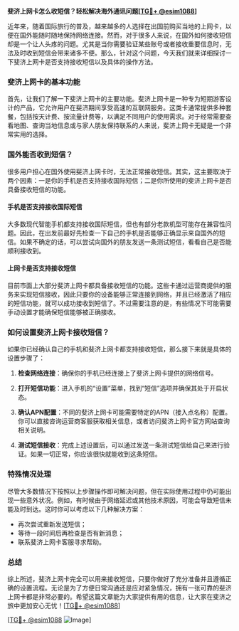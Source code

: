 **斐济上网卡怎么收短信？轻松解决海外通讯问题[[TG💪+ @esim1088](https://t.me/s/esim1088)]**

近年来，随着国际旅行的普及，越来越多的人选择在出国前购买当地的上网卡，以便在国外能随时随地保持网络连接。然而，对于很多人来说，在国外如何接收短信却是一个让人头疼的问题。尤其是当你需要验证某些账号或者接收重要信息时，无法及时收到短信会带来诸多不便。那么，针对这个问题，今天我们就来详细探讨一下斐济上网卡是否支持接收短信以及具体的操作方法。

### 斐济上网卡的基本功能

首先，让我们了解一下斐济上网卡的主要功能。斐济上网卡是一种专为短期游客设计的产品，它允许用户在斐济期间享受高速的互联网服务。这类卡通常提供多种套餐，包括按天计费、按流量计费等，以满足不同用户的使用需求。对于经常需要查看地图、查询当地信息或与家人朋友保持联系的人来说，斐济上网卡无疑是一个非常实用的选择。

### 国外能否收到短信？

很多用户担心在国外使用斐济上网卡时，无法正常接收短信。其实，这主要取决于两个因素：一是你的手机是否支持接收国际短信；二是你所使用的斐济上网卡是否具备接收短信的功能。

#### 手机是否支持接收国际短信

大多数现代智能手机都支持接收国际短信，但也有部分老款机型可能存在兼容性问题。因此，在出发前最好先检查一下自己的手机是否能够正确显示来自国外的短信。如果不确定的话，可以尝试向国外的朋友发送一条测试短信，看看自己是否能顺利接收到。

#### 上网卡是否支持接收短信

目前市面上大部分斐济上网卡都具备接收短信的功能。这些卡通过运营商提供的服务来实现短信接收，因此只要你的设备能够正常连接到网络，并且已经激活了相应的短信功能，就可以成功接收到短信了。不过需要注意的是，有些情况下可能需要手动设置才能确保短信能够被正确接收。

### 如何设置斐济上网卡接收短信？

如果你已经确认自己的手机和斐济上网卡都支持接收短信，那么接下来就是具体的设置步骤了：

1. **检查网络连接**：确保你的手机已经连接上了斐济上网卡提供的网络信号。
   
2. **打开短信功能**：进入手机的“设置”菜单，找到“短信”选项并确保其处于开启状态。

3. **确认APN配置**：不同的斐济上网卡可能需要特定的APN（接入点名称）配置。你可以直接咨询运营商客服获取相关信息，或者访问斐济上网卡官方网站查询相关说明。

4. **测试短信接收**：完成上述设置后，可以通过发送一条测试短信给自己来进行验证。如果一切正常，你应该很快就能收到这条短信。

### 特殊情况处理

尽管大多数情况下按照以上步骤操作即可解决问题，但在实际使用过程中仍可能出现一些意外状况。例如，有时候由于网络延迟或其他技术原因，可能会导致短信未能及时到达。这时你可以考虑以下几种解决方案：

- 再次尝试重新发送短信；
- 等待一段时间后再检查是否有新消息；
- 联系斐济上网卡客服寻求帮助。

### 总结

综上所述，斐济上网卡完全可以用来接收短信，只要你做好了充分准备并且遵循正确的设置流程。无论是为了方便日常沟通还是应对紧急情况，拥有一张可靠的斐济上网卡都是非常必要的。希望这篇文章能为大家提供有用的信息，让大家在斐济之旅中更加安心无忧！[[TG💪+ @esim1088](https://t.me/s/esim1088)]

[[TG💪+ @esim1088](https://t.me/s/esim1088) ![Image](https://i.postimg.cc/4NQfJmqS/Snipaste-2025-05-13-00-14-12.png)]